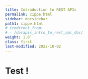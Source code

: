 ```yaml
---
title: Introduction to REST APIs
permalink: cippe.html
sidebar: docsidebar
path1: cippe.html
# iredirect_from:
# - /docapis_intro_to_rest_api_doc/
weight: 1.0`
class: first
last-modified: 2022-10-02
---
```


# Test !
